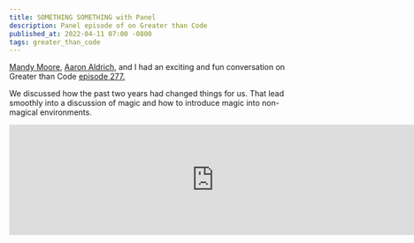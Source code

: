 ```yaml
---
title: SOMETHING SOMETHING with Panel
description: Panel episode of on Greater than Code
published_at: 2022-04-11 07:00 -0800
tags: greater_than_code
---
```


[Mandy Moore](https://www.greaterthancode.com/hosts/mandy-moore), [Aaron Aldrich](https://www.greaterthancode.com/hosts/aaron-aldrich), and I had an exciting and fun conversation on
Greater than Code [episode 277.](https://www.greaterthancode.com/SOMETHING-SOMETHING)

We discussed how the past two years had changed things for us. That lead
smoothly into a discussion of magic and how to introduce magic into non-magical
environments.

<iframe src="https://player.fireside.fm/v2/SOMETHINGSOMETHING?theme=dark" width="740" height="200" frameborder="0" scrolling="no"></iframe>
